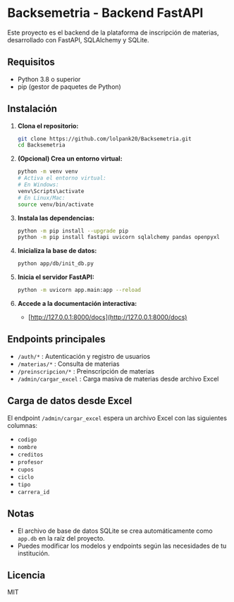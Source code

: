 # Backsemetria - Backend FastAPI

Este proyecto es el backend de la plataforma de inscripción de materias, desarrollado con FastAPI, SQLAlchemy y SQLite.

## Requisitos
- Python 3.8 o superior
- pip (gestor de paquetes de Python)

## Instalación

1. **Clona el repositorio:**
   ```bash
   git clone https://github.com/lolpank20/Backsemetria.git
   cd Backsemetria
   ```

2. **(Opcional) Crea un entorno virtual:**
   ```bash
   python -m venv venv
   # Activa el entorno virtual:
   # En Windows:
   venv\Scripts\activate
   # En Linux/Mac:
   source venv/bin/activate
   ```

3. **Instala las dependencias:**
   ```bash
   python -m pip install --upgrade pip
   python -m pip install fastapi uvicorn sqlalchemy pandas openpyxl
   ```

4. **Inicializa la base de datos:**
   ```bash
   python app/db/init_db.py
   ```

5. **Inicia el servidor FastAPI:**
   ```bash
   python -m uvicorn app.main:app --reload
   ```

6. **Accede a la documentación interactiva:**
   - [http://127.0.0.1:8000/docs](http://127.0.0.1:8000/docs)

## Endpoints principales
- `/auth/*` : Autenticación y registro de usuarios
- `/materias/*` : Consulta de materias
- `/preinscripcion/*` : Preinscripción de materias
- `/admin/cargar_excel` : Carga masiva de materias desde archivo Excel

## Carga de datos desde Excel
El endpoint `/admin/cargar_excel` espera un archivo Excel con las siguientes columnas:
- `codigo`
- `nombre`
- `creditos`
- `profesor`
- `cupos`
- `ciclo`
- `tipo`
- `carrera_id`

## Notas
- El archivo de base de datos SQLite se crea automáticamente como `app.db` en la raíz del proyecto.
- Puedes modificar los modelos y endpoints según las necesidades de tu institución.

## Licencia
MIT
